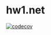 # hw1.net
[![codecov](https://codecov.io/gh/Hightlighterbabe/hw1.net/branch/2k-164/graph/badge.svg?token=f3101300-bb44-47f1-8326-841d0567746f)](https://codecov.io/gh/Hightlighterbabe/hw1.net)
